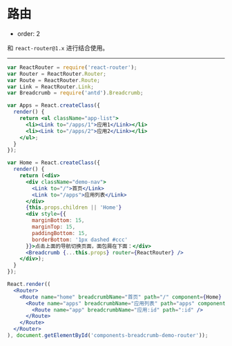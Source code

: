 # 路由

- order: 2

和 `react-router@1.x` 进行结合使用。

---

````jsx
var ReactRouter = require('react-router');
var Router = ReactRouter.Router;
var Route = ReactRouter.Route;
var Link = ReactRouter.Link;
var Breadcrumb = require('antd').Breadcrumb;

var Apps = React.createClass({
  render() {
    return <ul className="app-list">
      <li><Link to="/apps/1">应用1</Link></li>
      <li><Link to="/apps/2">应用2</Link></li>
    </ul>;
  }
});

var Home = React.createClass({
  render() {
    return (<div>
      <div className="demo-nav">
        <Link to="/">首页</Link>
        <Link to="/apps">应用列表</Link>
      </div>
      {this.props.children || 'Home'}
      <div style={{
        marginBottom: 15,
        marginTop: 15,
        paddingBottom: 15,
        borderBottom: '1px dashed #ccc'
      }}>点击上面的导航切换页面，面包屑在下面：</div>
      <Breadcrumb {...this.props} router={ReactRouter} />
    </div>);
  }
});

React.render((
  <Router>
    <Route name="home" breadcrumbName="首页" path="/" component={Home} ignoreScrollBehavior>
      <Route name="apps" breadcrumbName="应用列表" path="apps" component={Apps}>
        <Route name="app" breadcrumbName="应用:id" path=":id" />
      </Route>
    </Route>
  </Router>
), document.getElementById('components-breadcrumb-demo-router'));
````

<style>
.demo-nav {
  height: 30px;
  line-height: 30px;
  margin-bottom: 15px;
  background: #f8f8f8;
}
.demo-nav a {
  line-height: 30px;
  padding: 0 10px;
}
.app-list {
  margin-top: 15px;
}
</style>
